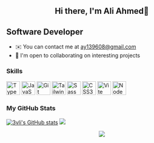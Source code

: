 <h2 align="center" > Hi there, I'm Ali Ahmed👋</h3>

Software Developer
------------------

* ✉️  You can contact me at [ay139608@gmail.com](mailto:ay139608@gmail.com)
* 🤝  I'm open to collaborating on interesting projects

### Skills


<p align="left">

<a href="https://www.typescriptlang.org/" target="_blank" rel="noreferrer"><img src="https://raw.githubusercontent.com/danielcranney/readme-generator/main/public/icons/skills/typescript-colored.svg" width="36" height="36" alt="TypeScript" /></a>
<a href="https://developer.mozilla.org/en-US/docs/Web/JavaScript" target="_blank" rel="noreferrer"><img src="https://raw.githubusercontent.com/danielcranney/readme-generator/main/public/icons/skills/javascript-colored.svg" width="36" height="36" alt="JavaScript" /></a>
<a href="https://git-scm.com/" target="_blank" rel="noreferrer"><img src="https://raw.githubusercontent.com/danielcranney/readme-generator/main/public/icons/skills/git-colored.svg" width="36" height="36" alt="Git" /></a>
<a href="https://tailwindcss.com/" target="_blank" rel="noreferrer"><img src="https://raw.githubusercontent.com/danielcranney/readme-generator/main/public/icons/skills/tailwindcss-colored.svg" width="36" height="36" alt="TailwindCSS" /></a>
<a href="https://sass-lang.com/" target="_blank" rel="noreferrer"><img src="https://raw.githubusercontent.com/danielcranney/readme-generator/main/public/icons/skills/sass-colored.svg" width="36" height="36" alt="Sass" /></a>
<a href="https://www.w3.org/TR/CSS/#css" target="_blank" rel="noreferrer"><img src="https://raw.githubusercontent.com/danielcranney/readme-generator/main/public/icons/skills/css3-colored.svg" width="36" height="36" alt="CSS3" /></a>
<a href="https://vitejs.dev/" target="_blank" rel="noreferrer"><img src="https://raw.githubusercontent.com/danielcranney/readme-generator/main/public/icons/skills/vite-colored.svg" width="36" height="36" alt="Vite" /></a>
<a href="https://nodejs.org/en/" target="_blank" rel="noreferrer"><img src="https://raw.githubusercontent.com/danielcranney/readme-generator/main/public/icons/skills/nodejs-colored.svg" width="36" height="36" alt="NodeJS" /></a>


### My GitHub Stats

<p float="left">
    <a href="http://www.github.com/3vli"><img src="https://github-readme-stats-sigma-nine-97.vercel.app/api?username=3vli&show_icons=true&hide=&count_private=true&theme=radical&hide_border=true&show_icons=true" alt="3vli's GitHub stats" /></a>
    <a href="http://www.github.com/3vli"><img src="https://streak-stats.demolab.com/?user=3vli&theme=radical&hide_border=true&exclude_days=Fri%2CSat" /></a>
</p>

<p align="center">
    <img src="https://mayu.due.moe/get/@darkyeg-github?theme=rule34&padding=6">
</p>
